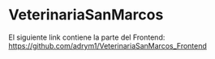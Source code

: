 # VeterinariaSanMarcos
El siguiente link contiene la parte del Frontend: https://github.com/adrym1/VeterinariaSanMarcos_Frontend
